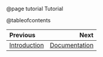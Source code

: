 @page tutorial Tutorial

@tableofcontents

<div class="section_buttons">
 
| Previous                        |                         Next |
|:--------------------------------|-----------------------------:|
| [Introduction](introduction.md) | [Documentation](topics.html) |
 
</div>
